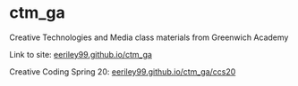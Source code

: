 # ctm_ga
Creative Technologies and Media class materials from Greenwich Academy
<html>
<body>

<p>Link to site: <a href="https://eeriley99.github.io/ctm_ga/">eeriley99.github.io/ctm_ga</a></p>
<p>Creative Coding Spring 20: <a href="https://eeriley99.github.io/ctm_ga/ccS20">eeriley99.github.io/ctm_ga/ccs20</a></p>


</body>
</html>          

